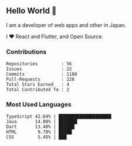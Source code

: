 ## Hello World 👋

I am a developer of web apps and other in Japan.

I ❤️ React and Flutter, and Open Source.

### Contributions

<!-- contributions start -->

    Repositories         : 56
    Issues               : 22
    Commits              : 1180
    Pull-Requests        : 228
    Total Stars Earned   : 4
    Total Contributed To : 2

<!-- contributions end -->

### Most Used Languages

<!-- most-used-languages start -->

    TypeScript 42.64% | ████████████████████
    Java       14.00% | ███████
    Dart       13.40% | ██████
    HTML        9.70% | █████
    CSS         5.45% | ███

<!-- most-used-languages end -->

